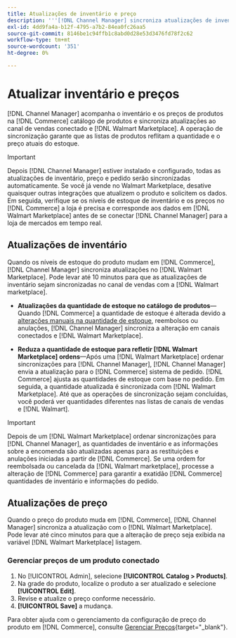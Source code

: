```yaml
---
title: Atualizações de inventário e preço
description: '''[!DNL Channel Manager] sincroniza atualizações de inventário e preço entre o [!DNL Commerce] armazenar e [!DNL Walmart Marketplace] para que você possa gerenciar suas operações de canal de vendas na [!DNL Commerce] Admin'''
exl-id: 4dd9fa4a-b12f-4795-a7b2-84ea0fc26aa5
source-git-commit: 8146be1c94ffb1c8abd0d28e53d3476fd78f2c62
workflow-type: tm+mt
source-wordcount: '351'
ht-degree: 0%

---
```


# Atualizar inventário e preços

[!DNL Channel Manager] acompanha o inventário e os preços de produtos na [!DNL Commerce] catálogo de produtos e sincroniza atualizações ao canal de vendas conectado e [!DNL Walmart Marketplace]. A operação de sincronização garante que as listas de produtos reflitam a quantidade e o preço atuais do estoque.


>[!IMPORTANT]
>
>Depois [!DNL Channel Manager] estiver instalado e configurado, todas as atualizações de inventário, preço e pedido serão sincronizadas automaticamente. Se você já vende no Walmart Marketplace, desative quaisquer outras integrações que atualizem o produto e solicitem os dados. Em seguida, verifique se os níveis de estoque de inventário e os preços no [!DNL Commerce] a loja é precisa e corresponde aos dados em [!DNL Walmart Marketplace] antes de se conectar [!DNL Channel Manager] para a loja de mercados em tempo real.


## Atualizações de inventário

Quando os níveis de estoque do produto mudam em [!DNL Commerce], [!DNL Channel Manager] sincroniza atualizações no [!DNL Walmart Marketplace]. Pode levar até 10 minutos para que as atualizações de inventário sejam sincronizadas no canal de vendas com a [!DNL Walmart marketplace].

* **Atualizações da quantidade de estoque no catálogo de produtos**—Quando [!DNL Commerce] a quantidade de estoque é alterada devido a [alterações manuais na quantidade de estoque](https://docs.magento.com/user-guide/catalog/inventory-product-quantity.html), reembolsos ou anulações, [!DNL Channel Manager] sincroniza a alteração em canais conectados e [!DNL Walmart Marketplace].

* **Reduza a quantidade de estoque para refletir [!DNL Walmart Marketplace] ordens**—Após uma [!DNL Walmart Marketplace] ordenar sincronizações para [!DNL Channel Manager], [!DNL Channel Manager] envia a atualização para o [!DNL Commerce] sistema de pedido. [!DNL Commerce] ajusta as quantidades de estoque com base no pedido. Em seguida, a quantidade atualizada é sincronizada com [!DNL Walmart Marketplace]. Até que as operações de sincronização sejam concluídas, você poderá ver quantidades diferentes nas listas de canais de vendas e [!DNL Walmart].

>[!IMPORTANT]
>
>Depois de um [!DNL Walmart Marketplace] ordenar sincronizações para [!DNL Channel Manager], as quantidades de inventário e as informações sobre a encomenda são atualizadas apenas para as restituições e anulações iniciadas a partir de [!DNL Commerce]. Se uma ordem for reembolsada ou cancelada da [!DNL Walmart marketplace], processe a alteração de [!DNL Commerce] para garantir a exatidão [!DNL Commerce] quantidades de inventário e informações do pedido.

## Atualizações de preço

Quando o preço do produto muda em [!DNL Commerce], [!DNL Channel Manager] sincroniza a atualização com o [!DNL Walmart Marketplace]. Pode levar até cinco minutos para que a alteração de preço seja exibida na variável [!DNL Walmart Marketplace] listagem.

### Gerenciar preços de um produto conectado

1. No [!UICONTROL Admin], selecione **[!UICONTROL Catalog > Products]**.
1. Na grade do produto, localize o produto a ser atualizado e selecione **[!UICONTROL Edit]**.
1. Revise e atualize o preço conforme necessário.
1. **[!UICONTROL Save]** a mudança.

Para obter ajuda com o gerenciamento da configuração de preço do produto em [!DNL Commerce], consulte [Gerenciar Preços](https://docs.magento.com/user-guide/catalog/pricing.html){target=&quot;_blank&quot;}.
